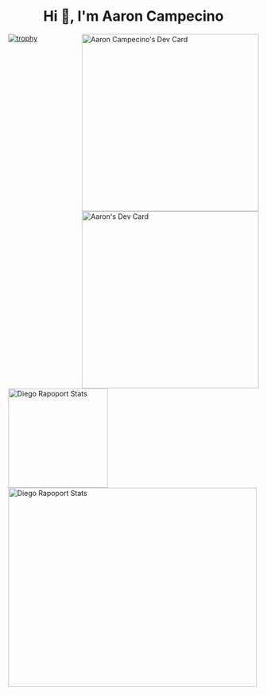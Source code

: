 <h1 align="center">Hi 👋, I'm Aaron Campecino</h1>
<a href="https://app.daily.dev/aaroncampecino"><img align="right" src="https://api.daily.dev/devcards/v2/KSxYtDUTZcK2YgdcIjTWH.png?type=default&r=6vm" width="356" alt="Aaron Campecino's Dev Card"/></a>
<a href="https://app.daily.dev/aaroncampecino"><img align="right" src="https://api.daily.dev/devcards/v2/oO47sdxnTSCiCRwcSkE7X.png?type=default&r=6vm" width="356" alt="Aaron's Dev Card"/></a>

[![trophy](https://github-profile-trophy.vercel.app/?username=aaroncampecino&theme=onedark&column=4&theme=darkhub&margin-w=7&margin-h=5&no-bg=true)](https://github.com/ryo-ma/github-profile-trophy)


<a href="https://github-readme-stats.vercel.app"><img align="left" alt="Diego Rapoport Stats" src="https://github-readme-stats.vercel.app//api?username=aaroncampecino&show_icons=true&theme=radical&count_private=true" height="200"/></a>
<img alt="Diego Rapoport Stats" src="https://github-readme-stats-diego-rapoport.vercel.app//api/top-langs/?username=diego-rapoport&theme=radical&hide=css,shell,html,vim)](https://github.com/anuraghazra/github-readme-stats" height="400" width="500"/>
